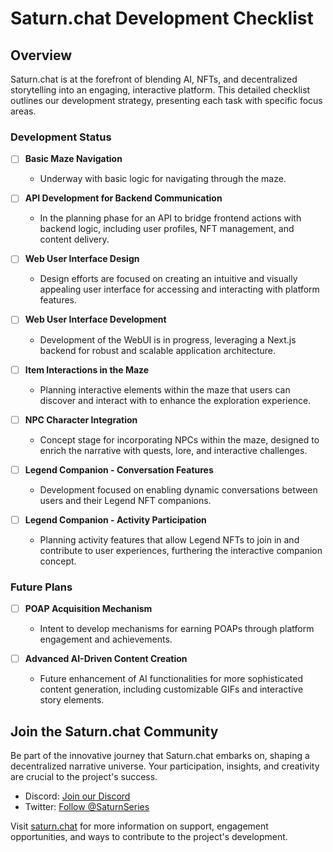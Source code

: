 # Saturn.chat Development Checklist

## Overview

Saturn.chat is at the forefront of blending AI, NFTs, and decentralized storytelling into an engaging, interactive platform. This detailed checklist outlines our development strategy, presenting each task with specific focus areas.

### Development Status

- [ ] **Basic Maze Navigation**
  - Underway with basic logic for navigating through the maze.

- [ ] **API Development for Backend Communication**
  - In the planning phase for an API to bridge frontend actions with backend logic, including user profiles, NFT management, and content delivery.

- [ ] **Web User Interface Design**
  - Design efforts are focused on creating an intuitive and visually appealing user interface for accessing and interacting with platform features.

- [ ] **Web User Interface Development**
  - Development of the WebUI is in progress, leveraging a Next.js backend for robust and scalable application architecture.

- [ ] **Item Interactions in the Maze**
  - Planning interactive elements within the maze that users can discover and interact with to enhance the exploration experience.

- [ ] **NPC Character Integration**
  - Concept stage for incorporating NPCs within the maze, designed to enrich the narrative with quests, lore, and interactive challenges.

- [ ] **Legend Companion - Conversation Features**
  - Development focused on enabling dynamic conversations between users and their Legend NFT companions.

- [ ] **Legend Companion - Activity Participation**
  - Planning activity features that allow Legend NFTs to join in and contribute to user experiences, furthering the interactive companion concept.

### Future Plans

- [ ] **POAP Acquisition Mechanism**
  - Intent to develop mechanisms for earning POAPs through platform engagement and achievements.

- [ ] **Advanced AI-Driven Content Creation**
  - Future enhancement of AI functionalities for more sophisticated content generation, including customizable GIFs and interactive story elements.

## Join the Saturn.chat Community

Be part of the innovative journey that Saturn.chat embarks on, shaping a decentralized narrative universe. Your participation, insights, and creativity are crucial to the project's success.

- Discord: [Join our Discord](https://discord.gg/XFDzJF9PdU)
- Twitter: [Follow @SaturnSeries](https://twitter.com/SaturnSeries)

Visit [saturn.chat](https://saturn.chat) for more information on support, engagement opportunities, and ways to contribute to the project's development.
